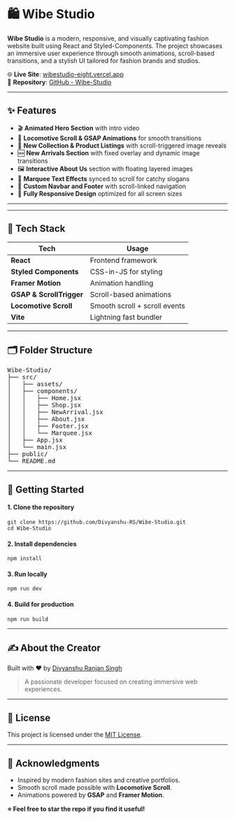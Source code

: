 <h1>🛍️ Wibe Studio</h1>

<p><strong>Wibe Studio</strong> is a modern, responsive, and visually captivating fashion website built using React and Styled-Components. The project showcases an immersive user experience through smooth animations, scroll-based transitions, and a stylish UI tailored for fashion brands and studios.</p>

<p>🌐 <strong>Live Site</strong>: <a href="https://wibestudio-eight.vercel.app/" target="_blank">wibestudio-eight.vercel.app</a><br>
📁 <strong>Repository</strong>: <a href="https://github.com/Divyanshu-RS/Wibe-Studio" target="_blank">GitHub - Wibe-Studio</a></p>

<hr />

<h2>✨ Features</h2>
<ul>
  <li>🎬 <strong>Animated Hero Section</strong> with intro video</li>
  <li>🎥 <strong>Locomotive Scroll & GSAP Animations</strong> for smooth transitions</li>
  <li>🛒 <strong>New Collection & Product Listings</strong> with scroll-triggered image reveals</li>
  <li>🆕 <strong>New Arrivals Section</strong> with fixed overlay and dynamic image transitions</li>
  <li>🖼️ <strong>Interactive About Us</strong> section with floating layered images</li>
  <li>💫 <strong>Marquee Text Effects</strong> synced to scroll for catchy slogans</li>
  <li>🧭 <strong>Custom Navbar and Footer</strong> with scroll-linked navigation</li>
  <li>📱 <strong>Fully Responsive Design</strong> optimized for all screen sizes</li>
</ul>

<hr />


<hr />

<h2>🔧 Tech Stack</h2>
<table>
  <thead>
    <tr>
      <th>Tech</th>
      <th>Usage</th>
    </tr>
  </thead>
  <tbody>
    <tr>
      <td><strong>React</strong></td>
      <td>Frontend framework</td>
    </tr>
    <tr>
      <td><strong>Styled Components</strong></td>
      <td>CSS-in-JS for styling</td>
    </tr>
    <tr>
      <td><strong>Framer Motion</strong></td>
      <td>Animation handling</td>
    </tr>
    <tr>
      <td><strong>GSAP & ScrollTrigger</strong></td>
      <td>Scroll-based animations</td>
    </tr>
    <tr>
      <td><strong>Locomotive Scroll</strong></td>
      <td>Smooth scroll + scroll events</td>
    </tr>
    <tr>
      <td><strong>Vite</strong></td>
      <td>Lightning fast bundler</td>
    </tr>
  </tbody>
</table>

<hr />

<h2>🗂️ Folder Structure</h2>
<pre>
Wibe-Studio/
├── src/
│   ├── assets/
│   ├── components/
│   │   ├── Home.jsx
│   │   ├── Shop.jsx
│   │   ├── NewArrival.jsx
│   │   ├── About.jsx
│   │   ├── Footer.jsx
│   │   └── Marquee.jsx
│   ├── App.jsx
│   └── main.jsx
├── public/
└── README.md
</pre>

<hr />

<h2>🚀 Getting Started</h2>

<h4>1. Clone the repository</h4>
<pre><code>git clone https://github.com/Divyanshu-RS/Wibe-Studio.git
cd Wibe-Studio</code></pre>

<h4>2. Install dependencies</h4>
<pre><code>npm install</code></pre>

<h4>3. Run locally</h4>
<pre><code>npm run dev</code></pre>

<h4>4. Build for production</h4>
<pre><code>npm run build</code></pre>

<hr />

<h2>✍️ About the Creator</h2>
<p>Built with ❤️ by <a href="https://divyanshu0212.github.io/Divyanshu_Ranjan_Singh.github.io/" target="_blank">Divyanshu Ranjan Singh</a></p>

<blockquote>
  A passionate developer focused on creating immersive web experiences.
</blockquote>

<hr />

<h2>📄 License</h2>
<p>This project is licensed under the <a href="LICENSE" target="_blank">MIT License</a>.</p>

<hr />

<h2>🙌 Acknowledgments</h2>
<ul>
  <li>Inspired by modern fashion sites and creative portfolios.</li>
  <li>Smooth scroll made possible with <strong>Locomotive Scroll</strong>.</li>
  <li>Animations powered by <strong>GSAP</strong> and <strong>Framer Motion</strong>.</li>
</ul>

<p><strong>⭐ Feel free to star the repo if you find it useful!</strong></p>

